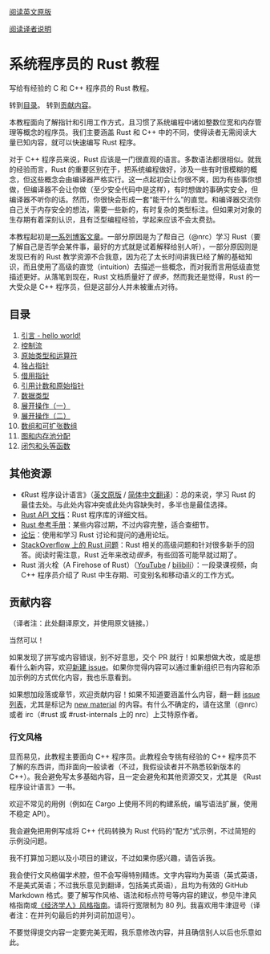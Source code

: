 [阅读英文原版](https://github.com/nrc/r4cppp)

[阅读译者说明](./translation-readme.md)

# 系统程序员的 Rust 教程

写给有经验的 C 和 C++ 程序员的 Rust 教程。

转到[目录](#目录)。
转到[贡献内容](#贡献内容)。

本教程面向了解指针和引用工作方式，且习惯了系统编程中诸如整数位宽和内存管理等概念的程序员。我们主要涵盖 Rust 和 C++ 中的不同，使得读者无需阅读大量已知内容，就可以快速编写 Rust 程序。

对于 C++ 程序员来说，Rust 应该是一门很直观的语言。多数语法都很相似。就我的经验而言，Rust 的重要区别在于，把系统编程做好，涉及一些有时很模糊的概念，但这些概念会由编译器严格实行。这一点起初会让你很不爽，因为有些事你想做，但编译器不会让你做（至少安全代码中是这样），有时想做的事确实安全，但编译器不听你的话。然而，你很快会形成一套“能干什么”的直觉。和编译器交流你自己关于内存安全的想法，需要一些新的，有时复杂的类型标注。但如果对对象的生存期有着深刻认识，且有泛型编程经验，学起来应该不会太费劲。

本教程起初是[一系列博客文章](http://featherweightmusings.blogspot.co.nz/search/label/rust-for-c)。一部分原因是为了帮自己（@nrc）学习 Rust（要了解自己是否学会某件事，最好的方式就是试着解释给别人听），一部分原因则是发现已有的 Rust 教学资源不合我意，因为花了太长时间讲我已经了解的基础知识，而且使用了高级的直觉（intuition）去描述一些概念，而对我而言用低级直觉描述更好。从落笔到现在，Rust 文档质量好了*很多*，然而我还是觉得，Rust 的一大受众是 C++ 程序员，但是这部分人并未被重点对待。

## 目录

1. [引言 - hello world!](hello-world.md)
1. [控制流](control-flow.md)
1. [原始类型和运算符](primitives.md)
1. [独占指针](unique.md)
1. [借用指针](borrowed.md)
1. [引用计数和原始指针](rc-raw.md)
1. [数据类型](data-types.md)
1. [展开操作（一）](destructuring.md)
1. [展开操作（二）](destructuring-2.md)
1. [数组和可扩张数组](arrays.md)
1. [图和内存池分配](graphs/README.md)
1. [闭包和头等函数](closures.md)

## 其他资源

* 《Rust 程序设计语言》（[英文原版](https://doc.rust-lang.org/book/) / [简体中文翻译](https://kaisery.github.io/trpl-zh-cn/)）：总的来说，学习 Rust 的最佳去处。与此处内容冲突或此处内容缺失时，多半也是最佳选择。
* [Rust API 文档](http://doc.rust-lang.org/std/index.html)：Rust 程序库的详细文档。
* [Rust 参考手册](https://doc.rust-lang.org/reference/)：某些内容过期，不过内容完整，适合查细节。
* [论坛](http://users.rust-lang.org)：使用和学习 Rust 讨论和提问的通用论坛。
* [StackOverflow 上的 Rust 问题](https://stackoverflow.com/questions/tagged/rust)：Rust 相关的高级问题和针对很多新手的回答。阅读时需注意，Rust 近年来改动*很多*，有些回答可能早就过期了。
* Rust 消火栓（A Firehose of Rust）（[YouTube](https://www.youtube.com/watch?v=IPmRDS0OSxM) / [bilibili](https://www.bilibili.com/video/BV1h44y167H7)）：一段录课视频，向 C++ 程序员介绍了 Rust 中生存期、可变别名和移动语义的工作方式。

## 贡献内容

（译者注：此处翻译原文，并使用原文链接。）

当然可以！

如果发现了拼写或内容错误，别不好意思，交个 PR 就行！如果想做大改，或是想看什么新内容，欢迎[新建 issue](https://github.com/nrc/r4cppp/issues/new)。如果你觉得内容可以通过重新组织已有内容和添加示例的方式优化内容，我也乐意看到。

如果想加段落或章节，欢迎贡献内容！如果不知道要涵盖什么内容，翻一翻 [issue 列表](https://github.com/nrc/r4cppp/issues)，尤其是标记为 [new material](https://github.com/nrc/r4cppp/labels/new%20material) 的内容。有什么不确定的，请在这里（@nrc）或者 irc（#rust 或 #rust-internals 上的 nrc）上艾特原作者。

### 行文风格

显而易见，此教程主要面向 C++ 程序员。此教程会专挑有经验的 C++ 程序员不了解的东西讲，而非面向一般读者（不过，我假设读者并不熟悉较新版本的 C++）。我会避免写太多基础内容，且一定会避免和其他资源交叉，尤其是 《Rust 程序设计语言》一书。

欢迎不常见的用例（例如在 Cargo 上使用不同的构建系统，编写语法扩展，使用不稳定 API）。

我会避免把用例写成将 C++ 代码转换为 Rust 代码的“配方”式示例，不过简短的示例没问题。

我不打算加习题以及小项目的建议，不过如果你感兴趣，请告诉我。

我会使行文风格偏学术腔，但不会写得特别精炼。文字内容均为英语（英式英语，不是美式英语；不过我乐意见到翻译，包括美式英语），且均为有效的 GitHub Markdown 格式。要了解写作风格、语法和标点符号等内容的建议，参见牛津风格指南或[《经济学人》风格指南](http://www.economist.com/styleguide/introduction)。请将行宽限制为 80 列。我喜欢用牛津逗号（译者注：在并列句最后的并列词前加逗号）。

不要觉得提交内容一定要完美无暇，我乐意修改内容，并且确信别人以后也乐意如此。